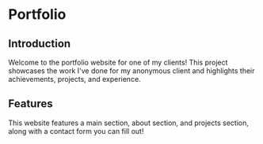 # Portfolio

## Introduction
Welcome to the portfolio website for one of my clients! This project showcases the work I've done for my anonymous client and highlights their achievements, projects, and experience.

## Features
This website features a main section, about section, and projects section, along with a contact form you can fill out!
